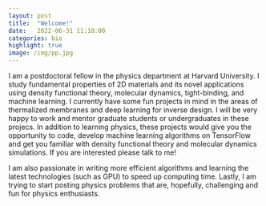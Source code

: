 ```yaml
---
layout: post
title:  "Welcome!"
date:   2022-06-31 11:10:00
categories: bio
highlight: true
image: /img/pp.jpg
---
```


I am a postdoctoral fellow in the physics department at Harvard University. I study fundamental properties of 2D materials and its novel applications using density functional theory, molecular dynamics, tight-binding, and machine learning. I currently have some fun projects in mind in the areas of thermalized membranes and deep learning for inverse design. I will be very happy to work and mentor graduate students or undergraduates in these projecs. In addition to learning physics, these projects would give you the opportunity to code, develop machine learning algorithms on TensorFlow and get you familiar with density functional theory and molecular dynamics simulations. If you are interested please talk to me! 

<!--Based on numerical simulations, I have developed effective models that are scalable, accurate, yet simple and require much less computing time. In addition, I work on developing deep learning methods for inverse design in stretchable eletronic materials. Recent and past projects can be found in this webpage.-->

I am also passionate in writing more efficient algorithms and learning the latest technologies (such as GPU) to speed up computing time.
Lastly, I am trying to start posting physics problems that are, hopefully, challenging and fun for physics enthusiasts. 
